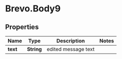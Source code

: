 # Brevo.Body9

## Properties
Name | Type | Description | Notes
------------ | ------------- | ------------- | -------------
**text** | **String** | edited message text | 


